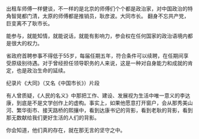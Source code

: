 出租车师傅一样健谈，不一样的是北京的师傅们个个都是政治家，对中国政治的特角智晃都门清，太原的师傅都是推销员，耿彦波。大同市长。
翻身不忘共产党，巨变离不了耿市长。


能参与，就能知情，就能说话，就能有影响力，参会权在任何国家的政治语境内都是很大的权力。


省政府首聘参事不得低于55岁，每届任期五年，符合条件可以续聘，在任期间享受原级别待遇。对于曾经担任领导职务的人来说，这是一种对自身能力和成就的肯定，也是政治生命的延续。

纪录片《大同》（又名《中国市长》）片段

有人曾质疑，《人民的名义》中那把工作、建设、发展视为生活中唯一意义的李达康，到底是不是文学创作上的虚构。事实上，如果他愿意打开窗户，会从那秀美山河、繁华街市、接天路桥的熙攘中，看到达康书记的背影，看到老耿的背影，看到那无数献给我们更好生活的人们的背影。


你会知道，他们真的存在，就在那无言的坚守之中。
